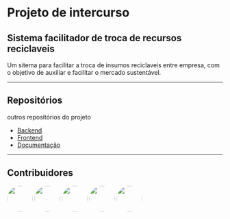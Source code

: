 # Projeto de intercurso
## Sistema facilitador de troca de recursos reciclaveis
Um sitema para facilitar a troca de insumos reciclaveis entre empresa, com o objetivo de auxiliar e facilitar o mercado sustentável.
 



----
## Repositórios
outros repositórios do projeto

* [Backend](https://github.com/phln1108/intercurso-back)
* [Frontend](https://github.com/phln1108/intercurso-front)
* [Documentação](https://www.youtube.com/watch?v=xvFZjo5PgG0)
 
----
## Contribuidores

<a href="https://github.com/phln1108"><img src="https://github.com/phln1108.png" style="width:60px; height:60px; border-radius:50%;"></a>
<a href="https://github.com/beatriizsilva"><img src="https://github.com/beatriizsilva.png" style="width:60px; height:60px; border-radius:50%;"></a>
<a href="https://github.com/Vinicius-Medeiros"><img src="https://github.com/Vinicius-Medeiros.png" style="width:60px; height:60px; border-radius:50%;"></a>
<a href="https://github.com/mikhaelmourao"><img src="https://github.com/mikhaelmourao.png" style="width:60px; height:60px; border-radius:50%;"></a>
<a href="https://github.com/JoaooHolanda"><img src="https://github.com/JoaooHolanda.png" style="width:60px; height:60px; border-radius:50%;"></a>
